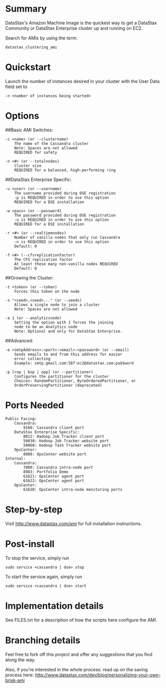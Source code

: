 Summary
=======
DataStax's Amazon Machine Image is the quickest way to get a DataStax
Community or DataStax Enterprise cluster up and running on EC2.

Search for AMIs by using the term: 

    datastax_clustering_ami


Quickstart
==========

Launch the number of instances desired in your cluster with the User
Data field set to

    -n <number of instances being started>


Options
=======

##Basic AMI Switches:

    -c <name> (or --clustername)
        The name of the Cassandra cluster
        Note: Spaces are not allowed
        REQUIRED for safety

    -n <#> (or --totalnodes) 
        Cluster size
        REQUIRED for a balanced, high-performing ring

##DataStax Enterprise Specific:

    -u <user> (or --username)
        The username provided during DSE registration
        -p is REQUIRED in order to use this option
        REQUIRED for a DSE installation

    -w <pass> (or --password)
        The password provided during DSE registration
        -u is REQUIRED in order to use this option
        REQUIRED for a DSE installation

    -r <#> (or --realtimenodes)
        Number of vanilla nodes that only run Cassandra
        -n is REQUIRED in order to use this option
        Default: 0

    -f <#> (--cfsreplicationfactor)
        The CFS replication factor
        At least these many non-vanilla nodes REQUIRED
        Default: 0

##Growing the Cluster:
    
    -t <token> (or --token)
        Forces this token on the node 

    -s "<seed>,<seed>..." (or --seeds)
        Allows a single node to join a cluster
        Note: Spaces are not allowed

    -a 1 (or --analyticsnode)
        Setting the option with 1 forces the joining 
        node to be an Analytics node
        Note: Optional and only for DataStax Enterprise.

##Advanced:

    -e <smtpAddress>:<port>:<email>:<password> (or --email)
        Sends emails to and from this address for easier
        error collecting
        Example: smtp.gmail.com:587:ec2@datastax.com:pa$$word

    -p [rop | bop | opp] (or --partitioner)
        Configures the partitioner for the cluster
        Choices: RandomPartitioner, ByteOrderedPartitioner, or
        OrderPreservingPartitioner (deprecated)


Ports Needed
============

    Public Facing:
        Cassandra:
            9160: Cassandra client port
        DataStax Enterprise Specific:
            8012: Hadoop Job Tracker client port
            50030: Hadoop Job Tracker website port
            50060: Hadoop Task Tracker website port
        OpsCenter:
            8888: OpsCenter website port
    Internal:
        Cassandra:
            7000: Cassandra intra-node port
            8983: Portfolio Demo
            61621: OpsCenter agent port
            61622: OpsCenter agent port
        OpsCenter:
            61620: OpsCenter intra-node monitoring ports

Step-by-step
============

Visit http://www.datastax.com/ami for
full installation instructions.


Post-install
============

To stop the service, simply run

    sudo service <cassandra | dse> stop

To start the service again, simply run

    sudo service <cassandra | dse> start


Implementation details
======================

See FILES.txt for a description of how the scripts here configure the
AMI.


Branching details
=================

Feel free to fork off this project and offer any suggestions that you
find along the way.

Also, if you're interested in the whole process: read up on the saving
process here:
http://www.datastax.com/dev/blog/personalizing-your-own-brisk-ami
